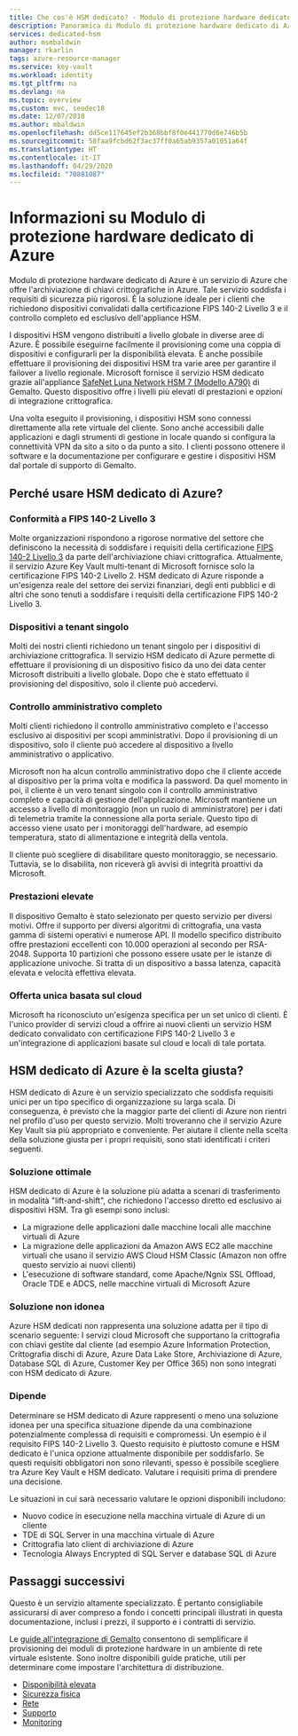 ```yaml
---
title: Che cos'è HSM dedicato? - Modulo di protezione hardware dedicato di Azure | Microsoft Docs
description: Panoramica di Modulo di protezione hardware dedicato di Azure che offre capacità di archiviazione chiavi in Azure conformi alla certificazione FIPS 140-2 Livello 3
services: dedicated-hsm
author: msmbaldwin
manager: rkarlin
tags: azure-resource-manager
ms.service: key-vault
ms.workload: identity
ms.tgt_pltfrm: na
ms.devlang: na
ms.topic: overview
ms.custom: mvc, seodec18
ms.date: 12/07/2018
ms.author: mbaldwin
ms.openlocfilehash: dd5ce117645ef2b368bbf8f0e441770d6e746b5b
ms.sourcegitcommit: 58faa9fcbd62f3ac37ff0a65ab9357a01051a64f
ms.translationtype: HT
ms.contentlocale: it-IT
ms.lasthandoff: 04/29/2020
ms.locfileid: "70881087"
---
```

# <a name="what-is-azure-dedicated-hsm"></a>Informazioni su Modulo di protezione hardware dedicato di Azure

Modulo di protezione hardware dedicato di Azure è un servizio di Azure che offre l'archiviazione di chiavi crittografiche in Azure. Tale servizio soddisfa i requisiti di sicurezza più rigorosi. È la soluzione ideale per i clienti che richiedono dispositivi convalidati dalla certificazione FIPS 140-2 Livello 3 e il controllo completo ed esclusivo dell'appliance HSM. 

 I dispositivi HSM vengono distribuiti a livello globale in diverse aree di Azure. È possibile eseguirne facilmente il provisioning come una coppia di dispositivi e configurarli per la disponibilità elevata. È anche possibile effettuare il provisioning dei dispositivi HSM tra varie aree per garantire il failover a livello regionale. Microsoft fornisce il servizio HSM dedicato grazie all'appliance [SafeNet Luna Network HSM 7 (Modello A790)](https://safenet.gemalto.com/data-encryption/hardware-security-modules-hsms/safenet-network-hsm/) di Gemalto. Questo dispositivo offre i livelli più elevati di prestazioni e opzioni di integrazione crittografica. 

Una volta eseguito il provisioning, i dispositivi HSM sono connessi direttamente alla rete virtuale del cliente. Sono anche accessibili dalle applicazioni e dagli strumenti di gestione in locale quando si configura la connettività VPN da sito a sito o da punto a sito. I clienti possono ottenere il software e la documentazione per configurare e gestire i dispositivi HSM dal portale di supporto di Gemalto.

## <a name="why-use-azure-dedicated-hsm"></a>Perché usare HSM dedicato di Azure?

### <a name="fips-140-2-level-3-compliance"></a>Conformità a FIPS 140-2 Livello 3

Molte organizzazioni rispondono a rigorose normative del settore che definiscono la necessità di soddisfare i requisiti della certificazione [FIPS 140-2 Livello 3](https://csrc.nist.gov/publications/detail/fips/140/2/final) da parte dell'archiviazione chiavi crittografica. Attualmente, il servizio Azure Key Vault multi-tenant di Microsoft fornisce solo la certificazione FIPS 140-2 Livello 2. HSM dedicato di Azure risponde a un'esigenza reale del settore dei servizi finanziari, degli enti pubblici e di altri che sono tenuti a soddisfare i requisiti della certificazione FIPS 140-2 Livello 3.

### <a name="single-tenant-devices"></a>Dispositivi a tenant singolo

Molti dei nostri clienti richiedono un tenant singolo per i dispositivi di archiviazione crittografica. Il servizio HSM dedicato di Azure permette di effettuare il provisioning di un dispositivo fisico da uno dei data center Microsoft distribuiti a livello globale. Dopo che è stato effettuato il provisioning del dispositivo, solo il cliente può accedervi.

### <a name="full-administrative-control"></a>Controllo amministrativo completo

Molti clienti richiedono il controllo amministrativo completo e l'accesso esclusivo ai dispositivi per scopi amministrativi. Dopo il provisioning di un dispositivo, solo il cliente può accedere al dispositivo a livello amministrativo o applicativo.

 Microsoft non ha alcun controllo amministrativo dopo che il cliente accede al dispositivo per la prima volta e modifica la password. Da quel momento in poi, il cliente è un vero tenant singolo con il controllo amministrativo completo e capacità di gestione dell'applicazione. Microsoft mantiene un accesso a livello di monitoraggio (non un ruolo di amministratore) per i dati di telemetria tramite la connessione alla porta seriale. Questo tipo di accesso viene usato per i monitoraggi dell'hardware, ad esempio temperatura, stato di alimentazione e integrità della ventola. 
 
 Il cliente può scegliere di disabilitare questo monitoraggio, se necessario. Tuttavia, se lo disabilita, non riceverà gli avvisi di integrità proattivi da Microsoft.

### <a name="high-performance"></a>Prestazioni elevate

Il dispositivo Gemalto è stato selezionato per questo servizio per diversi motivi. Offre il supporto per diversi algoritmi di crittografia, una vasta gamma di sistemi operativi e numerose API. Il modello specifico distribuito offre prestazioni eccellenti con 10.000 operazioni al secondo per RSA-2048. Supporta 10 partizioni che possono essere usate per le istanze di applicazione univoche. Si tratta di un dispositivo a bassa latenza, capacità elevata e velocità effettiva elevata.

### <a name="unique-cloud-based-offering"></a>Offerta unica basata sul cloud

Microsoft ha riconosciuto un'esigenza specifica per un set unico di clienti. È l'unico provider di servizi cloud a offrire ai nuovi clienti un servizio HSM dedicato convalidato con certificazione FIPS 140-2 Livello 3 e un'integrazione di applicazioni basate sul cloud e locali di tale portata.

## <a name="is-azure-dedicated-hsm-right-for-you"></a>HSM dedicato di Azure è la scelta giusta?

HSM dedicato di Azure è un servizio specializzato che soddisfa requisiti unici per un tipo specifico di organizzazione su larga scala. Di conseguenza, è previsto che la maggior parte dei clienti di Azure non rientri nel profilo d'uso per questo servizio. Molti troveranno che il servizio Azure Key Vault sia più appropriato e conveniente. Per aiutare il cliente nella scelta della soluzione giusta per i propri requisiti, sono stati identificati i criteri seguenti.

### <a name="best-fit"></a>Soluzione ottimale

HSM dedicato di Azure è la soluzione più adatta a scenari di trasferimento in modalità "lift-and-shift", che richiedono l'accesso diretto ed esclusivo ai dispositivi HSM. Tra gli esempi sono inclusi:

- La migrazione delle applicazioni dalle macchine locali alle macchine virtuali di Azure
- La migrazione delle applicazioni da Amazon AWS EC2 alle macchine virtuali che usano il servizio AWS Cloud HSM Classic (Amazon non offre questo servizio ai nuovi clienti)
- L'esecuzione di software standard, come Apache/Ngnix SSL Offload, Oracle TDE e ADCS, nelle macchine virtuali di Microsoft Azure 

### <a name="not-a-fit"></a>Soluzione non idonea

Azure HSM dedicati non rappresenta una soluzione adatta per il tipo di scenario seguente: I servizi cloud Microsoft che supportano la crittografia con chiavi gestite dal cliente (ad esempio Azure Information Protection, Crittografia dischi di Azure, Azure Data Lake Store, Archiviazione di Azure, Database SQL di Azure, Customer Key per Office 365) non sono integrati con HSM dedicato di Azure.

### <a name="it-depends"></a>Dipende

Determinare se HSM dedicato di Azure rappresenti o meno una soluzione idonea per una specifica situazione dipende da una combinazione potenzialmente complessa di requisiti e compromessi. Un esempio è il requisito FIPS 140-2 Livello 3. Questo requisito è piuttosto comune e HSM dedicato è l'unica opzione attualmente disponibile per soddisfarlo. Se questi requisiti obbligatori non sono rilevanti, spesso è possibile scegliere tra Azure Key Vault e HSM dedicato. Valutare i requisiti prima di prendere una decisione.

Le situazioni in cui sarà necessario valutare le opzioni disponibili includono: 

- Nuovo codice in esecuzione nella macchina virtuale di Azure di un cliente
- TDE di SQL Server in una macchina virtuale di Azure
- Crittografia lato client di archiviazione di Azure
- Tecnologia Always Encrypted di SQL Server e database SQL di Azure

## <a name="next-steps"></a>Passaggi successivi

Questo è un servizio altamente specializzato. È pertanto consigliabile assicurarsi di aver compreso a fondo i concetti principali illustrati in questa documentazione, inclusi i prezzi, il supporto e i contratti di servizio. 

Le [guide all'integrazione di Gemalto](https://safenet.gemalto.com/partners/microsoft/) consentono di semplificare il provisioning dei moduli di protezione hardware in un ambiente di rete virtuale esistente. Sono inoltre disponibili guide pratiche, utili per determinare come impostare l'architettura di distribuzione.

* [Disponibilità elevata](high-availability.md)
* [Sicurezza fisica](physical-security.md)
* [Rete](networking.md)
* [Supporto](supportability.md)
* [Monitoring](monitoring.md)
